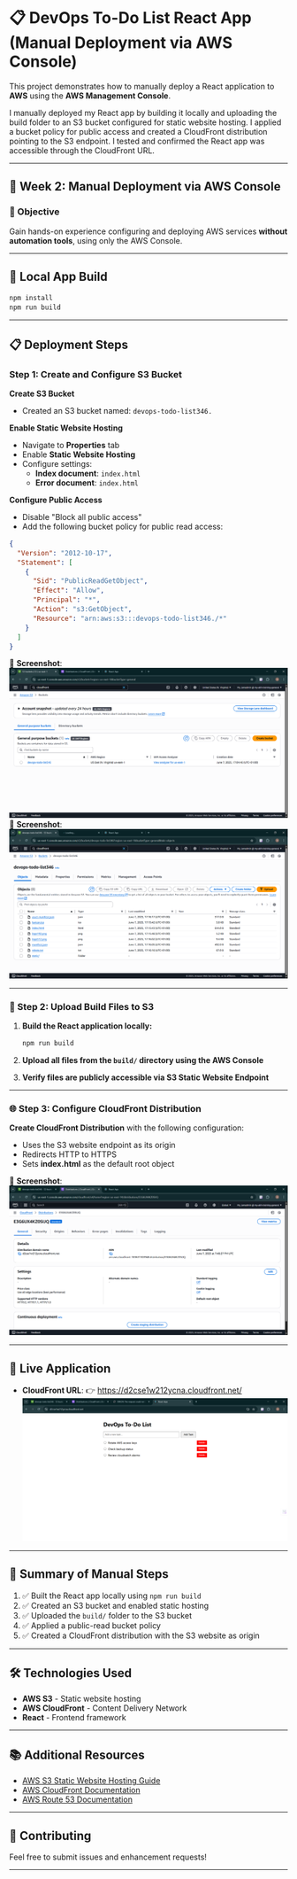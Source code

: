 # 📋 DevOps To-Do List React App (Manual Deployment via AWS Console)

This project demonstrates how to manually deploy a React application to **AWS** using the **AWS Management Console**.

I manually deployed my React app by building it locally and uploading the build folder to an S3 bucket configured for static website hosting. I applied a bucket policy for public access and created a CloudFront distribution pointing to the S3 endpoint. I tested and confirmed the React app was accessible through the CloudFront URL.

---

## 📌 Week 2: Manual Deployment via AWS Console

### 🎯 Objective
Gain hands-on experience configuring and deploying AWS services **without automation tools**, using only the AWS Console.

---

## 🚀 Local App Build

```bash
npm install
npm run build
```

---

## 📋 Deployment Steps

### Step 1: Create and Configure S3 Bucket

**Create S3 Bucket**
* Created an S3 bucket named: `devops-todo-list346.`

**Enable Static Website Hosting**
* Navigate to **Properties** tab
* Enable **Static Website Hosting**
* Configure settings:
  * **Index document**: `index.html`
  * **Error document**: `index.html`

**Configure Public Access**
* Disable "Block all public access"
* Add the following bucket policy for public read access:

```json
{
  "Version": "2012-10-17",
  "Statement": [
    {
      "Sid": "PublicReadGetObject",
      "Effect": "Allow",
      "Principal": "*",
      "Action": "s3:GetObject",
      "Resource": "arn:aws:s3:::devops-todo-list346./*"
    }
  ]
}
```

📸 **Screenshot**:  ![Screenshot](/images/S31.png)
📸 **Screenshot**:  ![Screenshot](/images/s3bucket.png)

---

### 📁 Step 2: Upload Build Files to S3

1. **Build the React application locally:**
   ```bash
   npm run build
   ```

2. **Upload all files from the `build/` directory using the AWS Console**

3. **Verify files are publicly accessible via S3 Static Website Endpoint**

---

### 🌐 Step 3: Configure CloudFront Distribution

**Create CloudFront Distribution** with the following configuration:
* Uses the S3 website endpoint as its origin
* Redirects HTTP to HTTPS
* Sets **index.html** as the default root object

📸 **Screenshot**:![CloudFront Setup](/images/cloudfront.png)

---

## 🔗 Live Application

* **CloudFront URL**: 👉 https://d2cse1w212ycna.cloudfront.net/ 
![CloudFront URL](/images/react3.png)

---

## 📝 Summary of Manual Steps

1. ✅ Built the React app locally using `npm run build`
2. ✅ Created an S3 bucket and enabled static hosting
3. ✅ Uploaded the `build/` folder to the S3 bucket
4. ✅ Applied a public-read bucket policy
5. ✅ Created a CloudFront distribution with the S3 website as origin


---

## 🛠️ Technologies Used

* **AWS S3** - Static website hosting
* **AWS CloudFront** - Content Delivery Network
* **React** - Frontend framework

---

## 📚 Additional Resources

* [AWS S3 Static Website Hosting Guide](https://docs.aws.amazon.com/AmazonS3/latest/userguide/WebsiteHosting.html)
* [AWS CloudFront Documentation](https://docs.aws.amazon.com/cloudfront/)
* [AWS Route 53 Documentation](https://docs.aws.amazon.com/route53/)

---

## 🤝 Contributing

Feel free to submit issues and enhancement requests!

---
